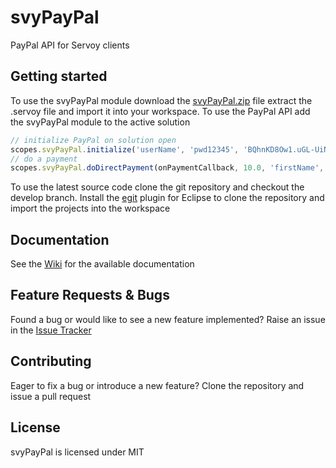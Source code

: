svyPayPal
=========

PayPal API for Servoy clients


Getting started
-------------
To use the svyPayPal module download the [svyPayPal.zip](https://github.com/Servoy/svyPayPal/releases) file extract the .servoy file and import it into your workspace. 
To use the PayPal API add the svyPayPal module to the active solution

```javascript
// initialize PayPal on solution open
scopes.svyPayPal.initialize('userName', 'pwd12345', 'BQhnKD8Ow1.uGL-UiNuai9sL-.OvFqc6j-LGOSm0h7LBdt8z56W4VPrs', scopes.svyPayPal.NVP_END_POINTS.SANDBOX_SIGNATURES);
// do a payment
scopes.svyPayPal.doDirectPayment(onPaymentCallback, 10.0, 'firstName', 'lastName', 'street', 'city', 'state', 'zip', 'countryCode', scopes.svyPayPal.CREDIT_CARD_TYPES.VISA, '781279813891', '122014', '111');
```

To use the latest source code clone the git repository and checkout the develop branch. Install the [egit](http://www.eclipse.org/egit/download/) plugin for Eclipse to clone the repository and import the projects into the workspace


Documentation
-------------
See the [Wiki](https://github.com/Servoy/svyPayPal/wiki) for the available documentation


Feature Requests & Bugs
-----------------------
Found a bug or would like to see a new feature implemented? Raise an issue in the [Issue Tracker](https://github.com/Servoy/svyPayPal/issues)


Contributing
-------------
Eager to fix a bug or introduce a new feature? Clone the repository and issue a pull request


License
-------
svyPayPal is licensed under MIT
